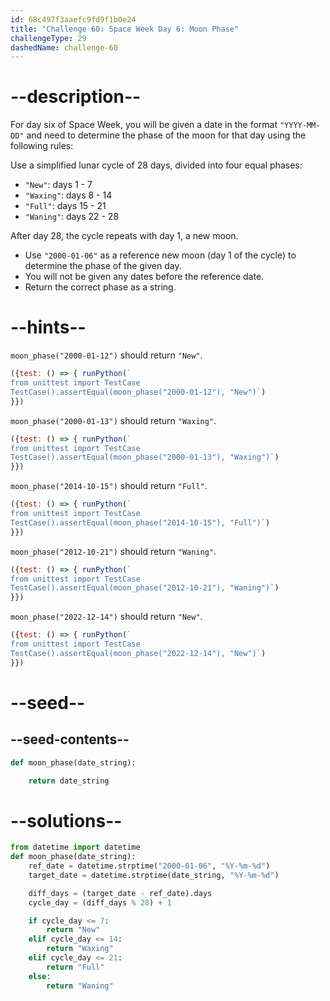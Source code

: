 ```yaml
---
id: 68c497f3aaefc9fd9f1b0e24
title: "Challenge 60: Space Week Day 6: Moon Phase"
challengeType: 29
dashedName: challenge-60
---
```


# --description--

For day six of Space Week, you will be given a date in the format `"YYYY-MM-DD"` and need to determine the phase of the moon for that day using the following rules:

Use a simplified lunar cycle of 28 days, divided into four equal phases:

- `"New"`: days 1 - 7
- `"Waxing"`: days 8 - 14
- `"Full"`: days 15 - 21
- `"Waning"`: days 22 - 28

After day 28, the cycle repeats with day 1, a new moon.

- Use `"2000-01-06"` as a reference new moon (day 1 of the cycle) to determine the phase of the given day.
- You will not be given any dates before the reference date.
- Return the correct phase as a string.

# --hints--

`moon_phase("2000-01-12")` should return `"New"`.

```js
({test: () => { runPython(`
from unittest import TestCase
TestCase().assertEqual(moon_phase("2000-01-12"), "New")`)
}})
```

`moon_phase("2000-01-13")` should return `"Waxing"`.

```js
({test: () => { runPython(`
from unittest import TestCase
TestCase().assertEqual(moon_phase("2000-01-13"), "Waxing")`)
}})
```

`moon_phase("2014-10-15")` should return `"Full"`.

```js
({test: () => { runPython(`
from unittest import TestCase
TestCase().assertEqual(moon_phase("2014-10-15"), "Full")`)
}})
```

`moon_phase("2012-10-21")` should return `"Waning"`.

```js
({test: () => { runPython(`
from unittest import TestCase
TestCase().assertEqual(moon_phase("2012-10-21"), "Waning")`)
}})
```

`moon_phase("2022-12-14")` should return `"New"`.

```js
({test: () => { runPython(`
from unittest import TestCase
TestCase().assertEqual(moon_phase("2022-12-14"), "New")`)
}})
```

# --seed--

## --seed-contents--

```py
def moon_phase(date_string):

    return date_string
```

# --solutions--

```py
from datetime import datetime
def moon_phase(date_string):
    ref_date = datetime.strptime("2000-01-06", "%Y-%m-%d")
    target_date = datetime.strptime(date_string, "%Y-%m-%d")

    diff_days = (target_date - ref_date).days
    cycle_day = (diff_days % 28) + 1

    if cycle_day <= 7:
        return "New"
    elif cycle_day <= 14:
        return "Waxing"
    elif cycle_day <= 21:
        return "Full"
    else:
        return "Waning"
```
